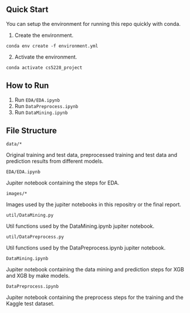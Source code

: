 ## Quick Start

You can setup the environment for running this repo quickly with conda. 
1. Create the environment.

```
conda env create -f environment.yml
```

2. Activate the environment.

```
conda activate cs5228_project
```

## How to Run

1. Run `EDA/EDA.ipynb`
2. Run `DataPreprocess.ipynb`
3. Run `DataMining.ipynb`
   
## File Structure

`data/*`

Original training and test data, preprocessed training and test data and prediction results from different models.

`EDA/EDA.ipynb`

Jupiter notebook containing the steps for EDA.

`images/*`

Images used by the jupiter notebooks in this repositry or the final report.

`util/DataMining.py`

Util functions used by the DataMining.ipynb jupiter notebook.

`util/DataPreprocess.py`

Util functions used by the DataPreprocess.ipynb jupiter notebook.

`DataMining.ipynb`

Jupiter notebook containing the data mining and prediction steps for XGB and XGB by make models.

`DataPreprocess.ipynb`

Jupiter notebook containing the preprocess steps for the training and the Kaggle test dataset.
